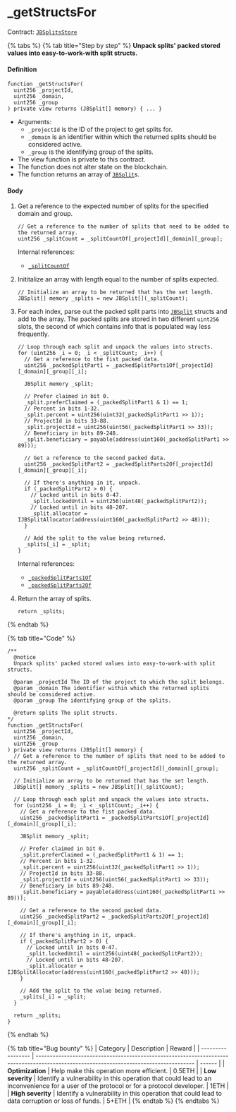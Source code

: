 # \_getStructsFor

Contract: [`JBSplitsStore`](../)​‌

{% tabs %}
{% tab title="Step by step" %}
**Unpack splits' packed stored values into easy-to-work-with split structs.**

#### Definition

```solidity
function _getStructsFor(
  uint256 _projectId,
  uint256 _domain,
  uint256 _group
) private view returns (JBSplit[] memory) { ... }
```

* Arguments:
  * `_projectId` is the ID of the project to get splits for.
  * `_domain` is an identifier within which the returned splits should be considered active.
  * `_group` is the identifying group of the splits.
* The view function is private to this contract.
* The function does not alter state on the blockchain.
* The function returns an array of [`JBSplit`](../../../data-structures/jbsplit.md)s.

#### Body

1.  Get a reference to the expected number of splits for the specified domain and group.

    ```solidity
    // Get a reference to the number of splits that need to be added to the returned array.
    uint256 _splitCount = _splitCountOf[_projectId][_domain][_group];
    ```

    Internal references:

    * [`_splitCountOf`](../properties/\_splitcountof.md)
2.  Inititalize an array with length equal to the number of splits expected.

    ```solidity
    // Initialize an array to be returned that has the set length.
    JBSplit[] memory _splits = new JBSplit[](_splitCount);
    ```
3.  For each index, parse out the packed split parts into [`JBSplit`](../../../data-structures/jbsplit.md) structs and add to the array. The packed splits are stored in two different `uint256` slots, the second of which contains info that is populated way less frequently.

    ```solidity
    // Loop through each split and unpack the values into structs.
    for (uint256 _i = 0; _i < _splitCount; _i++) {
      // Get a reference to the fist packed data.
      uint256 _packedSplitPart1 = _packedSplitParts1Of[_projectId][_domain][_group][_i];

      JBSplit memory _split;

      // Prefer claimed in bit 0.
      _split.preferClaimed = (_packedSplitPart1 & 1) == 1;
      // Percent in bits 1-32.
      _split.percent = uint256(uint32(_packedSplitPart1 >> 1));
      // ProjectId in bits 33-88.
      _split.projectId = uint256(uint56(_packedSplitPart1 >> 33));
      // Beneficiary in bits 89-248.
      _split.beneficiary = payable(address(uint160(_packedSplitPart1 >> 89)));

      // Get a reference to the second packed data.
      uint256 _packedSplitPart2 = _packedSplitParts2Of[_projectId][_domain][_group][_i];

      // If there's anything in it, unpack.
      if (_packedSplitPart2 > 0) {
        // Locked until in bits 0-47.
        _split.lockedUntil = uint256(uint48(_packedSplitPart2));
        // Locked until in bits 48-207.
        _split.allocator = IJBSplitAllocator(address(uint160(_packedSplitPart2 >> 48)));
      }

      // Add the split to the value being returned.
      _splits[_i] = _split;
    }
    ```

    Internal references:

    * [`_packedSplitParts1Of`](../properties/\_packedsplitparts1of.md)
    * [`_packedSplitParts2Of`](../properties/\_packedsplitparts2of.md)
4.  Return the array of splits.

    ```solidity
    return _splits;
    ```
{% endtab %}

{% tab title="Code" %}
```solidity
/**
  @notice 
  Unpack splits' packed stored values into easy-to-work-with split structs.

  @param _projectId The ID of the project to which the split belongs.
  @param _domain The identifier within which the returned splits should be considered active.
  @param _group The identifying group of the splits.

  @return splits The split structs.
*/
function _getStructsFor(
  uint256 _projectId,
  uint256 _domain,
  uint256 _group
) private view returns (JBSplit[] memory) {
  // Get a reference to the number of splits that need to be added to the returned array.
  uint256 _splitCount = _splitCountOf[_projectId][_domain][_group];

  // Initialize an array to be returned that has the set length.
  JBSplit[] memory _splits = new JBSplit[](_splitCount);

  // Loop through each split and unpack the values into structs.
  for (uint256 _i = 0; _i < _splitCount; _i++) {
    // Get a reference to the fist packed data.
    uint256 _packedSplitPart1 = _packedSplitParts1Of[_projectId][_domain][_group][_i];

    JBSplit memory _split;

    // Prefer claimed in bit 0.
    _split.preferClaimed = (_packedSplitPart1 & 1) == 1;
    // Percent in bits 1-32.
    _split.percent = uint256(uint32(_packedSplitPart1 >> 1));
    // ProjectId in bits 33-88.
    _split.projectId = uint256(uint56(_packedSplitPart1 >> 33));
    // Beneficiary in bits 89-248.
    _split.beneficiary = payable(address(uint160(_packedSplitPart1 >> 89)));

    // Get a reference to the second packed data.
    uint256 _packedSplitPart2 = _packedSplitParts2Of[_projectId][_domain][_group][_i];

    // If there's anything in it, unpack.
    if (_packedSplitPart2 > 0) {
      // Locked until in bits 0-47.
      _split.lockedUntil = uint256(uint48(_packedSplitPart2));
      // Locked until in bits 48-207.
      _split.allocator = IJBSplitAllocator(address(uint160(_packedSplitPart2 >> 48)));
    }

    // Add the split to the value being returned.
    _splits[_i] = _split;
  }

  return _splits;
}
```
{% endtab %}

{% tab title="Bug bounty" %}
| Category          | Description                                                                                                                            | Reward |
| ----------------- | -------------------------------------------------------------------------------------------------------------------------------------- | ------ |
| **Optimization**  | Help make this operation more efficient.                                                                                               | 0.5ETH |
| **Low severity**  | Identify a vulnerability in this operation that could lead to an inconvenience for a user of the protocol or for a protocol developer. | 1ETH   |
| **High severity** | Identify a vulnerability in this operation that could lead to data corruption or loss of funds.                                        | 5+ETH  |
{% endtab %}
{% endtabs %}
